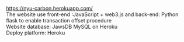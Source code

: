https://nyu-carbon.herokuapp.com/ <br />
The website use front-end :JavaScript + web3.js and back-end: Python flask to enable transaction offset procedure <br />
Website database: JawsDB MySQL on Heroku <br />
Deploy platform: Heroku <br />
